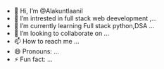 - 👋 Hi, I’m @Alakuntlaanil
- 👀 I’m intrested in full stack web deevelopment ,...
- 🌱 I’m currently learning Full stack python,DSA ...
- 💞️ I’m looking to collaborate on ...
- 📫 How to reach me ...
- 😄 Pronouns: ...
- ⚡ Fun fact: ...

<!---
Alakuntlaanil/Alakuntlaanil is a ✨ special ✨ repository because its `README.md` (this file) appears on your GitHub profile.
You can click the Preview link to take a look at your changes.
--->
